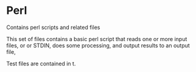 # Perl
Contains perl scripts and related files

This set of files contains a basic perl script that reads one or more input files, or
or STDIN, does some processing, and output results to an output file,

Test files are contained in t.
